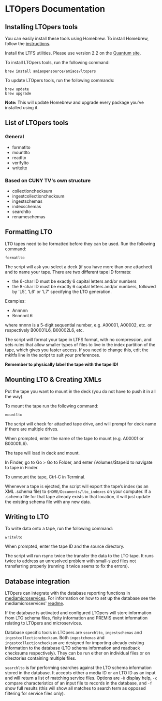 # LTOpers Documentation

## Installing LTOpers tools

You can easily install these tools using Homebrew. To install Homebrew, follow the [instructions](http://brew.sh/).

Install the LTFS utilities. Please use version 2.2 on the [Quantum site](http://www.quantum.com/serviceandsupport/softwareanddocumentationdownloads/ltfs/index.aspx?whattab=Third).

To install LTOpers tools, run the following command:

```
brew install amiaopensource/amiaos/ltopers
```

To update LTOpers tools, run the following commands:

```
brew update
brew upgrade
```

**Note:** This will update Homebrew and upgrade every package you've installed using it.

## List of LTOpers tools

### General

- formatlto
- mountlto
- readlto
- verifylto
- writelto

### Based on CUNY TV's own structure

- collectionchecksum
- ingestcollectionchecksum
- ingestschemas
- indexschemas
- searchlto
- renameschemas

## Formatting LTO

LTO tapes need to be formatted before they can be used. Run the following command:

```
formatlto
```

The script will ask you select a deck (if you have more than one attached) and to name your tape. There are two different tape ID formats:

- the 6-char ID must be exactly 6 capital letters and/or numbers
- the 8-char ID must be exactly 6 capital letters and/or numbers, followed by 'L5', 'L6' or 'L7' specifying the LTO generation.

Examples:

- Annnnn
- BnnnnnL6

where nnnnn is a 5-digit sequential number, e.g. A00001, A00002, etc. or respectively B00001L6, B00002L6, etc.

The script will format your tape in LTFS format, with no compression, and sets rules that allow smaller types of files to live in the index partition of the tape, which gives you faster access. If you need to change this, edit the mkltfs line in the script to suit your preferences.

**Remember to physically label the tape with the tape ID!**

## Mounting LTO & Creating XMLs

Put the tape you want to mount in the deck (you do not have to push it in all the way).

To mount the tape run the following command:

```
mountlto
```

The script will check for attached tape drive, and will prompt for deck name if there are multiple drives.

When prompted, enter the name of the tape to mount (e.g. A00001 or B00001L6).

The tape will load in deck and mount. 

In Finder, go to Go > Go to Folder, and enter /Volumes/$tapeid to navigate to tape in Finder.

To unmount the tape, Ctrl-C in Terminal.

Whenever a tape is ejected, the script will export the tape’s index (as an XML .schema file) to `$HOME/Documents/lto_indexes` on your computer. If a .schema file for that tape already exists in that location, it will just update the existing schema file with any new data.

## Writing to LTO

To write data onto a tape, run the following command:

```
writelto
```

When prompted, enter the tape ID and the source directory.

The script will run rsync twice the transfer the data to the LTO tape. It runs twice to address an unresolved problem with small-sized files not transferring properly (running it twice seems to fix the errors).

## Database integration

LTOpers can integrate with the database reporting functions in [mediamicroservices](https://github.com/mediamicroservices).  For information on how to set up the database see the mediamicroservices' [readme](https://github.com/mediamicroservices/mm#configuring-premisfixity-logging-database).

If the database is activated and configured LTOpers will store information from LTO schema files, fixity information and PREMIS event information relating to LTOpers and microservices.

Database specific tools in LTOpers are `searchlto`, `ingestschemas` and `ingestcollectionchecksum`. Both `ingestchemas` and `ingestcollectionchecksum` are designed for importing already existing information to the database (LTO schema information and readback checksums respectively).  They can be run either on individual files or on directories containing multiple files.

`searchlto` is for performing searches against the LTO schema information stored in the database. It accepts either a media ID or an LTO ID as an input and will return a list of matching service files. Options are `-h` display help, `-c` compare characteristics of an input file to records in the database, and `-f` show full results (this will show all matches to search term as opposed filtering for service files only).
